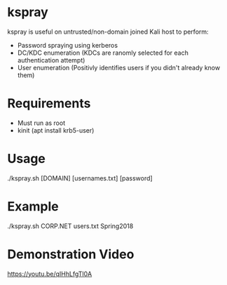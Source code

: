 # kspray
kspray is useful on untrusted/non-domain joined Kali host to perform:
- Password spraying using kerberos
- DC/KDC enumeration (KDCs are ranomly selected for each authentication attempt)
- User enumeration (Positivly identifies users if you didn't already know them)

# Requirements
- Must run as root
- kinit (apt install krb5-user)

# Usage
./kspray.sh [DOMAIN] [usernames.txt] [password]

# Example
./kspray.sh CORP.NET users.txt Spring2018

# Demonstration Video
https://youtu.be/qIHhLfgTl0A
